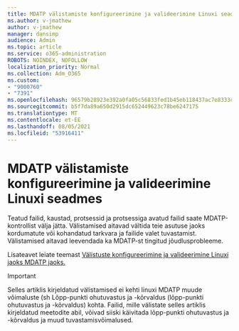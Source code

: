 ```yaml
---
title: MDATP välistamiste konfigureerimine ja valideerimine Linuxi seadmes
ms.author: v-jmathew
author: v-jmathew
manager: dansimp
audience: Admin
ms.topic: article
ms.service: o365-administration
ROBOTS: NOINDEX, NOFOLLOW
localization_priority: Normal
ms.collection: Adm_O365
ms.custom:
- "9000760"
- "7391"
ms.openlocfilehash: 96579b28923e392a0fa05c56833fed1b45eb118437ac7e8333c610ed69126f8e
ms.sourcegitcommit: b5f7da89a650d2915dc652449623c78be6247175
ms.translationtype: MT
ms.contentlocale: et-EE
ms.lasthandoff: 08/05/2021
ms.locfileid: "53916411"
---
```

# <a name="configure-and-validate-exclusions-for-mdatp-on-a-linux-machine"></a>MDATP välistamiste konfigureerimine ja valideerimine Linuxi seadmes

Teatud failid, kaustad, protsessid ja protsessiga avatud failid saate MDATP-kontrollist välja jätta. Välistamised aitavad vältida teie asutuse jaoks kordumatute või kohandatud tarkvara ja failide valet tuvastamist. Välistamised aitavad leevendada ka MDATP-st tingitud jõudlusprobleeme.

Lisateavet leiate teemast [Välistuste konfigureerimine ja valideerimine Linuxi jaoks MDATP jaoks.](https://go.microsoft.com/fwlink/?linkid=2144517)

> [!IMPORTANT]
> Selles artiklis kirjeldatud välistamised ei kehti linuxi MDATP muude võimaluste (sh Lõpp-punkti ohutuvastus ja -kõrvaldus (lõpp-punkti ohutuvastus ja -kõrvaldus) kohta. Failid, mille välistate selles artiklis kirjeldatud meetodite abil, võivad siiski käivitada lõpp-punkti ohutuvastus ja -kõrvaldus ja muud tuvastamisvõimalused.
